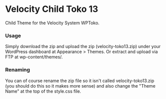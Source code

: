 Velocity Child Toko 13
=================

Child Theme for the Velocity System WPToko.

### Usage
Simply download the zip and upload the zip (velocity-toko13.zip) under your WordPress dashboard at Appearance > Themes. Or extract and upload via FTP at wp-content/themes/.


### Renaming
You can of course rename the zip file so it isn't called velocity-toko13.zip (you should do this so it makes more sense) and also change the "Theme Name" at the top of the style.css file.
